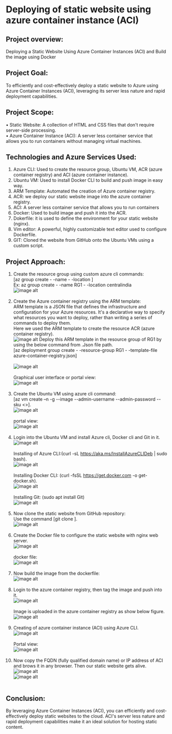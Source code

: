 # Deploying of static website using azure container instance (ACI)

## Project overview:
Deploying a Static Website Using Azure Container Instances (ACI) and Build the image using Docker
## Project Goal:
To efficiently and cost-effectively deploy a static website to Azure using Azure Container Instances (ACI), leveraging its server less nature and rapid deployment capabilities.
## Project Scope:
•	Static Website: A collection of HTML and CSS files that don't require server-side processing.<br>
•	Azure Container Instance (ACI): A server less container service that allows you to run containers without managing virtual machines.
## Technologies and Azure Services Used:
1.	Azure CLI: Used to create the resource group, Ubuntu VM, ACR (azure container registry) and ACI (azure container instance).
2.	Ubuntu VM: Used to install Docker CLI to build and push image in easy way.
3.	ARM Template: Automated the creation of Azure container registry.
4.	ACR: we deploy our static website image into the azure container registry.
5.	ACI: A server less container service that allows you to run containers
6.	Docker: Used to build image and push it into the ACR.
7.	Dokerfile: it is used to define the environment for your static website (nginx).
8.	Vim editor: A powerful, highly customizable text editor used to configure Dockerfile.
9.	GIT: Cloned the website from GitHub onto the Ubuntu VMs using a custom script.

## Project Approach:
1.	Create the resource group using custom azure cli commands:<br>
[az group create - -name <resource-group-name> - -location <location-name>]<br>
Ex: az group create - -name RG1 - -location centralindia <br>
![image alt](https://github.com/sheriharish/static-website/blob/557be6a67d4ab492c2cd05acc48f5c72fd7ff93e/mdimages/1.png)<br><br>
2.	Create the Azure container registry using the ARM template:<br>
 ARM template is a JSON file that defines the infrastructure and configuration for your Azure resources. It's a declarative way to specify what resources you want to deploy, rather than writing a series of commands to deploy them. <br>
Here we used the ARM template to create the resource ACR (azure container registry).<br>
![image alt](https://github.com/sheriharish/static-website/blob/34a32462e936d0ecb9712eb3fde2a728027306a0/mdimages/2.png)
Deploy this ARM template in the resource group of RG1 by using the below command from .Json file path.<br>
[az deployment group create - -resource-group RG1 - -template-file azure-container-registry.json] <br><br>
![image alt](https://github.com/sheriharish/static-website/blob/34a32462e936d0ecb9712eb3fde2a728027306a0/mdimages/3.png)<br><br>
Graphical user interface or portal view:<br>
![image alt](https://github.com/sheriharish/static-website/blob/34a32462e936d0ecb9712eb3fde2a728027306a0/mdimages/4.png)<br><br>
3.	Create the Ubuntu VM using azure cli command:<br>
[az vm create –n <vm-name> -g <resource-group> --image <image-name> --admin-username <username> --admin-password <password> --sku <>].<br>
![image alt](https://github.com/sheriharish/static-website/blob/34a32462e936d0ecb9712eb3fde2a728027306a0/mdimages/5.png)<br><br>
portal view:<br>
![image alt](https://github.com/sheriharish/static-website/blob/1d870b4c4301b0ec46abb465e6870c5d2e9bd76e/mdimages/6.png)<br><br>
4.	Login into the Ubuntu VM and install Azure cli, Docker cli and Git in it. <br>
![image alt](https://github.com/sheriharish/static-website/blob/1d870b4c4301b0ec46abb465e6870c5d2e9bd76e/mdimages/7.png)<br><br>
Installing of Azure CLI:(curl -sL https://aka.ms/InstallAzureCLIDeb | sudo bash).<br>
![image alt](https://github.com/sheriharish/static-website/blob/1d870b4c4301b0ec46abb465e6870c5d2e9bd76e/mdimages/8.png)<br><br>
Installing Docker CLI: (curl -fsSL https://get.docker.com -o get-docker.sh).<br>
![image alt](https://github.com/sheriharish/static-website/blob/1d870b4c4301b0ec46abb465e6870c5d2e9bd76e/mdimages/9.png)<br><br>
Installing Git: (sudo apt install Git)<br>
![image alt](https://github.com/sheriharish/static-website/blob/1d870b4c4301b0ec46abb465e6870c5d2e9bd76e/mdimages/10.png)<br><br>
5.	Now clone the static website from GitHub repository:<br>
       Use the command [git clone <GitHub http link >].<br>
 ![image alt](https://github.com/sheriharish/static-website/blob/1d870b4c4301b0ec46abb465e6870c5d2e9bd76e/mdimages/11.png)<br><br>
 6.	Create the Docker file to configure the static website with nginx web server.<br>
 ![image alt](https://github.com/sheriharish/static-website/blob/1d870b4c4301b0ec46abb465e6870c5d2e9bd76e/mdimages/13.0.png)<br><br>
 docker file:<br>
 ![image alt](https://github.com/sheriharish/static-website/blob/1d870b4c4301b0ec46abb465e6870c5d2e9bd76e/mdimages/12.png)<br><br>
 7.	Now build the image from the dockerfile:<br>
 ![image alt](https://github.com/sheriharish/static-website/blob/1d870b4c4301b0ec46abb465e6870c5d2e9bd76e/mdimages/13.png)<br><br>
 8.	Login to the azure container registry, then tag the image and push into it.<br>
 ![image alt](https://github.com/sheriharish/static-website/blob/1d870b4c4301b0ec46abb465e6870c5d2e9bd76e/mdimages/15.png)<br><br>
 Image is uploaded in the azure container registry as show below figure.<br>
 ![image alt](https://github.com/sheriharish/static-website/blob/1d870b4c4301b0ec46abb465e6870c5d2e9bd76e/mdimages/16.png)<br><br>
 9.	Creating of azure container instance (ACI) using Azure CLI.<br>
 ![image alt](https://github.com/sheriharish/static-website/blob/1d870b4c4301b0ec46abb465e6870c5d2e9bd76e/mdimages/17.png)<br><br>
 Portal view:<br>
 ![image alt](https://github.com/sheriharish/static-website/blob/1d870b4c4301b0ec46abb465e6870c5d2e9bd76e/mdimages/18.png)<br><br>
 10.	Now copy the FQDN (fully qualified domain name) or IP address of ACI and brows it in any browser. Then our static website gets alive.<br>
![image alt](https://github.com/sheriharish/static-website/blob/1d870b4c4301b0ec46abb465e6870c5d2e9bd76e/mdimages/19.png)<br>
![image alt](https://github.com/sheriharish/static-website/blob/1d870b4c4301b0ec46abb465e6870c5d2e9bd76e/mdimages/20.png)<br><br>
## Conclusion: 
By leveraging Azure Container Instances (ACI), you can efficiently and cost-effectively deploy static websites to the cloud. ACI's server less nature and rapid deployment capabilities make it an ideal solution for hosting static content.

 
 






